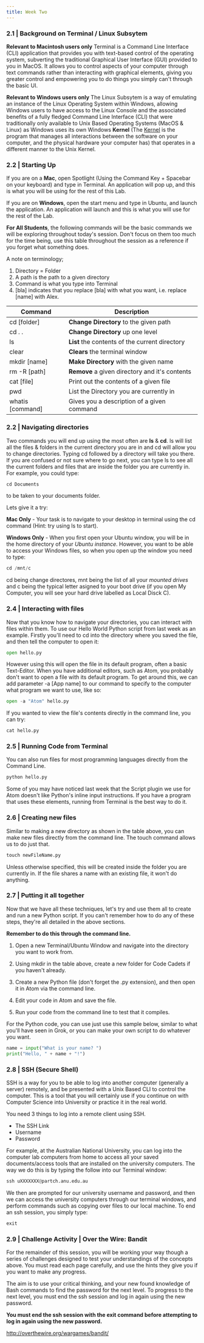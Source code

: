 ```yaml
---
title: Week Two
---
```


[//]: # (This is week two of the Code Cadets program)

### 2.1 | Background on Terminal / Linux Subsytem

**Relevant to Macintosh users only** Terminal is a Command Line Interface (CLI) application that provides you with text-based control of the operating system, subverting the traditional Graphical User Interface (GUI) provided to you in MacOS. It allows you to control aspects of your computer through text commands rather than interacting with graphical elements, giving you greater control and empowering you to do things you simply can't through the basic UI.

**Relevant to Windows users only** The Linux Subsytem is a way of emulating an instance of the Linux Operating System within Windows, allowing Windows users to have access to the Linux Console and the associated benefits of a fully fledged Command Line Interface (CLI) that were traditionally only available to Unix Based Operating Systems (MacOS & Linux) as Windows uses its own Windows **Kernel** (The [Kernel](https://en.wikipedia.org/wiki/Kernel_(operating_system)) is the program that manages all interactions between the software on your computer, and the physical hardware your computer has) that operates in a different manner to the Unix Kernel.

### 2.2 | Starting Up

If you are on a **Mac**, open Spotlight (Using the Command Key + Spacebar on your keyboard) and type in Terminal. An application will pop up, and this is what you will be using for the rest of this Lab.

If you are on **Windows**, open the start menu and type in Ubuntu, and launch the application. An application will launch and this is what you will use for the rest of the Lab.

**For All Students**, the following commands will be the basic commands we will be exploring throughout today's session. Don't focus on them too much for the time being, use this table throughout the session as a reference if you forget what something does.

A note on terminology;
1. Directory = Folder
2. A path is the path to a given directory
3. Command is what you type into Terminal
4. [bla] indicates that you replace [bla] with what you want, i.e. replace [name] with Alex.

| Command | Description |
|---------|-------------|
| cd [folder]| **Change Directory** to the given path |
| cd . .  | **Change Directory** up one level
| ls      | **List** the contents of the current directory |
| clear   | **Clears** the terminal window |
| mkdir [name]  | **Make Directory** with the given name |
| rm -R [path]  | **Remove** a given directory and it's contents |
| cat [file] | Print out the contents of a given file |
| pwd | List the Directory you are currently in |
| whatis [command] | Gives you a description of a given command |

### 2.2 | Navigating directories

Two commands you will end up using the most often are **ls** & **cd**. ls will list all the files & folders in the current directory you are in and cd will allow you to change directories. Typing cd followed by a directory will take you there. If you are confused or not sure where to go next, you can type ls to see all the current folders and files that are inside the folder you are currently in. For example, you could type:

```Python
cd Documents
```
to be taken to your documents folder.

Lets give it a try:

**Mac Only** - Your task is to navigate to your desktop in terminal using the cd command (Hint: try using ls to start).

**Windows Only** - When you first open your Ubuntu window, you will be in the home directory of your *Ubuntu instance*. However, you want to be able to access your Windows files, so when you open up the window you need to type:

```Python
cd /mnt/c
```

cd being change directores, mnt being the list of all your *mounted drives* and c being the typical letter asigned to your boot drive (if you open My Computer, you will see your hard drive labelled as Local Disck C).


### 2.4 | Interacting with files

Now that you know how to navigate your directories, you can interact with files within them. To use our Hello World Python script from last week as an example. Firstly you'll need to cd into the directory where you saved the file, and then tell the computer to open it:

```python
open hello.py
```

However using this will open the file in its default program, often a basic Text-Editor. When you have additional editors, such as Atom, you probably don't want to open a file with its default program. To get around this, we can add parameter -a [App name] to our command to specify to the computer what program we want to use, like so:

```python
open -a "Atom" hello.py
```

If you wanted to view the file's contents directly in the command line, you can try:

```python
cat hello.py
```

### 2.5 | Running Code from Terminal

You can also run files for most programming languages directly from the Command Line.

```python
python hello.py
```

Some of you may have noticed last week that the Script plugin we use for Atom doesn't like Python's inline input instructions. If you have a program that uses these elements, running from Terminal is the best way to do it.

### 2.6 | Creating new files

Similar to making a new directory as shown in the table above, you can make new files directly from the command line. The touch command allows us to do just that.

```python
touch newFileName.py
```

Unless otherwise specified, this will be created inside the folder you are currently in. If the file shares a name with an existing file, it won't do anything.

### 2.7 | Putting it all together

Now that we have all these techniques, let's try and use them all to create and run a new Python script. If you can't remember how to do any of these steps, they're all detailed in the above sections.

**Remember to do this through the command line.**

1. Open a new Terminal/Ubuntu Window and navigate into the directory you want to work from.

2. Using mkdir in the table above, create a new folder for Code Cadets if you haven't already.

3. Create a new Python file (don't forget the .py extension), and then open it in Atom via the command line.

4. Edit your code in Atom and save the file.

5. Run your code from the command line to test that it compiles.

For the Python code, you can use just use this sample below, similar to what you'll have seen in Grok, or you can make your own script to do whatever you want.

```Python
name = input("What is your name? ")
print("Hello, " + name + "!")
```


### 2.8 | SSH (Secure Shell)

SSH is a way for you to be able to log into another computer (generally a server) remotely, and be presented with a Unix Based CLI to control the computer. This is a tool that you will certainly use if you continue on with Computer Science into University or practice it in the real world.

You need 3 things to log into a remote client using SSH.
- The SSH Link
- Username
- Password

For example, at the Australian National University, you can log into the computer lab computers from home to access all your saved documents/access tools that are installed on the university computers. The way we do this is by typing the follow into our Terminal window:

```python
ssh uXXXXXXX@partch.anu.edu.au
```
We then are prompted for our university username and password, and then we can access the university computers through our terminal windows, and perform commands such as copying over files to our local machine. To end an ssh session, you simply type:

```Python
exit
```

### 2.9 | Challenge Activity | Over the Wire: Bandit

For the remainder of this session, you will be working your way though a series of challenges designed to test your understandings of the concepts above. You must read each page carefully, and use the hints they give you if you want to make any progress.

The aim is to use your critical thinking, and your new found knowledge of Bash commands to find the password for the next level. To progress to the next level, you must end the ssh session and log in again using the new password.

**You must end the ssh session with the exit command before attempting to log in again using the new password.**

http://overthewire.org/wargames/bandit/
